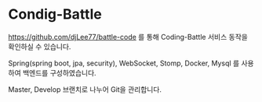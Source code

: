 # Condig-Battle

https://github.com/djLee77/battle-code 를 통해 Coding-Battle 서비스 동작을 확인하실 수 있습니다.

Spring(spring boot, jpa, security), WebSocket, Stomp, Docker, Mysql 를 사용하여 백엔드를 구성하였습니다.

Master, Develop 브랜치로 나누어 Git을 관리합니다.
